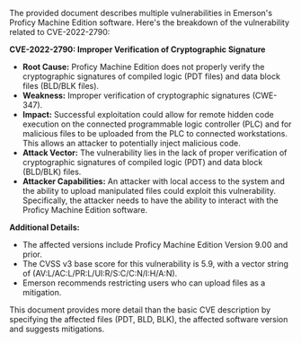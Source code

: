 The provided document describes multiple vulnerabilities in Emerson's Proficy Machine Edition software. Here's the breakdown of the vulnerability related to CVE-2022-2790:

**CVE-2022-2790: Improper Verification of Cryptographic Signature**

*   **Root Cause:** Proficy Machine Edition does not properly verify the cryptographic signatures of compiled logic (PDT files) and data block files (BLD/BLK files).
*   **Weakness:** Improper verification of cryptographic signatures (CWE-347).
*  **Impact:** Successful exploitation could allow for remote hidden code execution on the connected programmable logic controller (PLC) and for malicious files to be uploaded from the PLC to connected workstations. This allows an attacker to potentially inject malicious code.
*   **Attack Vector:** The vulnerability lies in the lack of proper verification of cryptographic signatures of compiled logic (PDT) and data block (BLD/BLK) files.
*   **Attacker Capabilities:** An attacker with local access to the system and the ability to upload manipulated files could exploit this vulnerability. Specifically, the attacker needs to have the ability to interact with the Proficy Machine Edition software.

**Additional Details:**
*   The affected versions include Proficy Machine Edition Version 9.00 and prior.
*   The CVSS v3 base score for this vulnerability is 5.9, with a vector string of (AV:L/AC:L/PR:L/UI:R/S:C/C:N/I:H/A:N).
*   Emerson recommends restricting users who can upload files as a mitigation.

This document provides more detail than the basic CVE description by specifying the affected files (PDT, BLD, BLK), the affected software version and suggests mitigations.